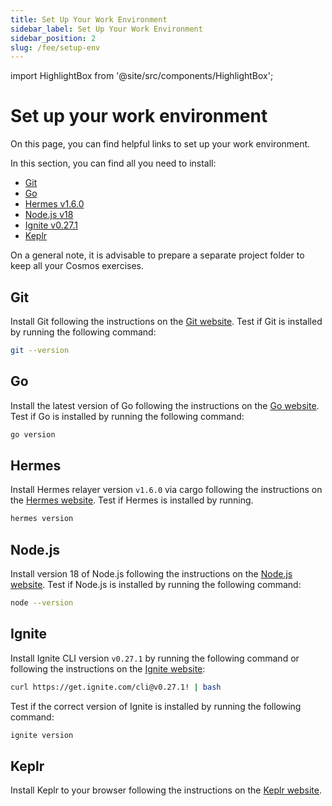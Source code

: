 ```yaml
---
title: Set Up Your Work Environment
sidebar_label: Set Up Your Work Environment
sidebar_position: 2
slug: /fee/setup-env
---
```


import HighlightBox from '@site/src/components/HighlightBox';

# Set up your work environment

On this page, you can find helpful links to set up your work environment.

<HighlightBox type="info" title="Dependencies">

In this section, you can find all you need to install:

- [Git](https://git-scm.com/)
- [Go](https://go.dev/)
- [Hermes v1.6.0](https://hermes.informal.systems/)
- [Node.js v18](https://nodejs.org/en/)
- [Ignite v0.27.1](https://docs.ignite.com/)
- [Keplr](https://www.keplr.app/)

</HighlightBox>

<HighlightBox type="note" title="Note">

On a general note, it is advisable to prepare a separate project folder to keep all your Cosmos exercises.

</HighlightBox>

## Git

Install Git following the instructions on the [Git website](https://git-scm.com/). Test if Git is installed by running the following command:

```bash
git --version
```

## Go

Install the latest version of Go following the instructions on the [Go website](https://go.dev/). Test if Go is installed by running the following command:

```bash
go version
```

## Hermes

Install Hermes relayer version `v1.6.0` via cargo following the instructions on the [Hermes website](https://hermes.informal.systems/quick-start/installation.html#install-via-cargo). Test if Hermes is installed by running.

```bash
hermes version
```

## Node.js

Install version 18 of Node.js following the instructions on the [Node.js website](https://nodejs.org/en/). Test if Node.js is installed by running the following command:

```bash
node --version
```

## Ignite

Install Ignite CLI version `v0.27.1` by running the following command or following the instructions on the [Ignite website](https://docs.ignite.com/welcome/install):

```bash
curl https://get.ignite.com/cli@v0.27.1! | bash
```

Test if the correct version of Ignite is installed by running the following command:

```bash
ignite version
```

## Keplr

Install Keplr to your browser following the instructions on the [Keplr website](https://www.keplr.app/).
